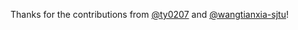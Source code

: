Thanks for the contributions from [@ty0207](https://github.com/tx19980520) and [@wangtianxia-sjtu](https://github.com/wangtianxia-sjtu)!

